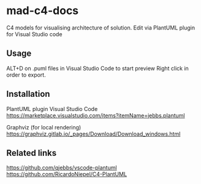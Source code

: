 # mad-c4-docs
C4 models for visualising architecture of solution.
Edit via PlantUML plugin for Visual Studio code

## Usage
ALT+D on .puml files in Visual Studio Code to start preview
Right click in order to export.

## Installation
PlantUML plugin Visual Studio Code
https://marketplace.visualstudio.com/items?itemName=jebbs.plantuml

Graphviz (for local rendering)
https://graphviz.gitlab.io/_pages/Download/Download_windows.html

## Related links
https://github.com/qjebbs/vscode-plantuml
https://github.com/RicardoNiepel/C4-PlantUML